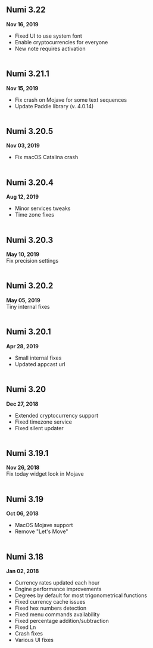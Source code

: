 ## Numi 3.22 
**Nov 16, 2019**
<br>
- Fixed UI to use system font
- Enable cryptocurrencies for everyone
- New note requires activation
<br><br>

## Numi 3.21.1 
**Nov 15, 2019**
<br>
- Fix crash on Mojave for some text sequences
- Update Paddle library (v. 4.0.14)
<br><br>

## Numi 3.20.5 
**Nov 03, 2019**
<br>
- Fix macOS Catalina crash
<br><br>

## Numi 3.20.4 
**Aug 12, 2019**
<br>
- Minor services tweaks
- Time zone fixes
<br><br>

## Numi 3.20.3 
**May 10, 2019**
<br>
Fix precision settings
<br><br>

## Numi 3.20.2 
**May 05, 2019**
<br>
Tiny internal fixes
<br><br>

## Numi 3.20.1 
**Apr 28, 2019**
<br>
* Small internal fixes
* Updated appcast url
<br><br>

## Numi  3.20
**Dec 27, 2018**
<br>
- Extended cryptocurrency support
- Fixed timezone service
- Fixed silent updater
<br><br>

## Numi 3.19.1
**Nov 26, 2018**
<br>
Fix today widget look in Mojave
<br><br>

## Numi 3.19
**Oct 06, 2018**
<br>
- MacOS Mojave support
- Remove "Let's Move"
<br><br>

## Numi 3.18
**Jan 02, 2018**
<br>
- Currency rates updated each hour
- Engine performance improvements
- Degrees by default for most trigonometrical functions
- Fixed currency cache issues
- Fixed hex numbers detection
- Fixed menu commands availability
- Fixed percentage addition/subtraction
- Fixed Ln
- Crash fixes
- Various UI fixes
<br><br>

